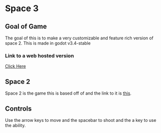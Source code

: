# Space 3
 
 ## Goal of Game
 The goal of this is to make a very customizable and feature rich version of space 2. This is made in godot v3.4-stable
 
 ### Link to a web hosted version
 [Click Here](https://lschaefer.xyz/space3/)
 
 ## Space 2
 Space 2 is the game this is based off of and the link to it is [this](https://chrome.google.com/webstore/detail/space-2/dppioefgnilecmpdjigboccmefagjgoh).

## Controls
Use the arrow keys to move and the spacebar to shoot and the a key to use the ability.
